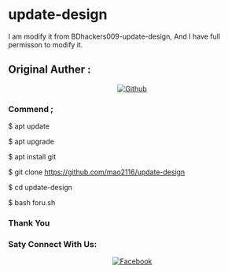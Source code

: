 # update-design
I am modify it from BDhackers009-update-design, And I have full permisson to modify it.
## Original Auther :


<p align="center">
<a href="https://github.com/Bdhackers009/update-design"><img title="Github" src="https://img.shields.io/badge/BD-hackers009-brightgreen?style=for-the-badge&logo=github"></a> 
</p>

### Commend ;

$ apt update

$ apt upgrade 

$ apt install git

$ git clone https://github.com/mao2116/update-design

$ cd update-design

$ bash foru.sh

### Thank You 


### Saty Connect With Us:


<p align="center">
<a href="https://www.facebook.com/ekramul.hassan.79827"><img title="Facebook" src="https://img.shields.io/badge/Facebook-brightblue?style=for-the-badge&logo=facebook"></a> 
</p>
